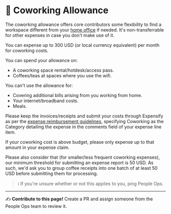# 🏓 Coworking Allowance

The coworking allowance offers core contributors some flexibility to find a workspace different from your [home office](../src/perks/computers-and-devices.md) if needed. It's non-transferrable for other expenses in case you don't make use of it.

You can expense up to 300 USD (or local currency equivalent) per month for coworking costs.

You can spend your allowance on:

   * A coworking space rental/hotdesk/access pass.
   * Coffees/teas at spaces where you use the wifi.

You can't use the allowance for:

   * Covering additional bills arising from you working from home.
   * Your internet/broadband costs.
   * Meals.

Please keep the invoices/receipts and submit your costs through Expensify as per the [expense reimbursement guidelines](/src/finance/expense-reimbursement.md), specifying Coworking as the Category detailing the expense in the comments field of your expense line item. 

If your coworking cost is above budget, please only expense up to that amount in your expense claim.

Please also consider that (for smaller/less frequent coworking expenses), our minimum threshold for submitting an expense report is 50 USD. As such, we'd ask you to group coffee receipts into one batch of at least 50 USD before submitting them for processing.

> ℹ️ If you're unsure whether or not this applies to you, ping People Ops. 

*****

✍️ **Contribute to this page!** Create a PR and assign someone from the People Ops team to review it.
